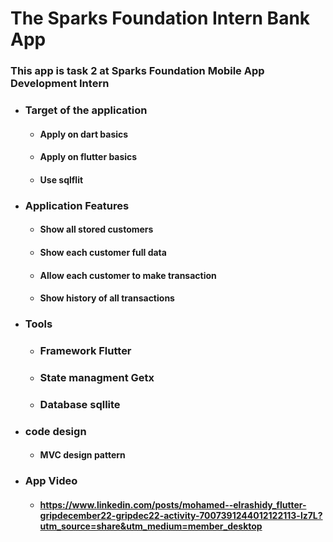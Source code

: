 # The Sparks Foundation Intern Bank App
### This app is task 2 at Sparks Foundation Mobile App Development Intern
  * ### Target of the application 
      * #### Apply on dart basics
      * #### Apply on flutter basics
      * #### Use sqlflit
  
  * ### Application Features
       * #### Show all stored customers
       * #### Show each customer full data
       * #### Allow each customer to make transaction
       * #### Show history of all transactions
  * ### Tools
     * ### Framework Flutter
     * ### State managment Getx
     * ### Database sqllite
  * ### code design
     *  #### MVC design pattern

  * ### App Video
      * #### https://www.linkedin.com/posts/mohamed--elrashidy_flutter-gripdecember22-gripdec22-activity-7007391244012122113-lz7L?utm_source=share&utm_medium=member_desktop
